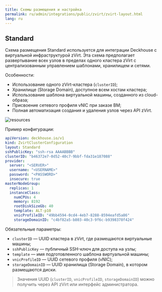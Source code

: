 ```yaml
---
title: Схемы размещения и настройка
permalink: ru/admin/integrations/public/zvirt/zvirt-layout.html
lang: ru
---
```


## Standard

Схема размещения Standard используется для интеграции Deckhouse с виртуальной инфраструктурой zVirt. Эта схема предполагает развертывание всех узлов в пределах одного кластера zVirt с централизованным управлением шаблонами, хранилищем и сетями.

Особенности:

- Использование одного zVirt-кластера (`clusterID`);
- Хранилище (Storage Domain), доступное всем хостам кластера;
- Использование шаблона виртуальной машины, созданного из cloud-образа;
- Присвоение сетевого профиля vNIC при заказе ВМ;
- Полная автоматизация создания и удаления узлов через API zVirt.

![resources](../../../../images/cloud-provider-zvirt/zvirt-standard.png)
<!--- Исходник: https://www.figma.com/design/T3ycFB7P6vZIL359UJAm7g/%D0%98%D0%BA%D0%BE%D0%BD%D0%BA%D0%B8-%D0%B8-%D1%81%D1%85%D0%B5%D0%BC%D1%8B?node-id=995-11447&t=Qb5yyWumzPiTBtfL-0 --->

Пример конфигурации:

```yaml
apiVersion: deckhouse.io/v1
kind: ZvirtClusterConfiguration
layout: Standard
sshPublicKey: "ssh-rsa AAAABBBB"
clusterID: "b46372e7-0d52-40c7-9bbf-fda31e187088"
provider:
  server: "<SERVER>"
  username: "<USERNAME>"
  password: "<PASSWORD>"
  insecure: true
masterNodeGroup:
  replicas: 1
  instanceClass:
    numCPUs: 4
    memory: 8192
    rootDiskSizeGb: 40
    template: ALT-p10
    vnicProfileID: "49bb4594-0cd4-4eb7-8288-8594eafd5a86"
    storageDomainID: "c4bf82a5-b803-40c3-9f6c-b9398378f424"
```

Обязательные параметры:

- `clusterID` — UUID кластера в zVirt, где размещаются виртуальные машины;
- `sshPublicKey` — публичный SSH-ключ для доступа на узлы;
- `template` — имя подготовленного шаблона виртуальной машины;
- `vnicProfileID` — UUID сетевого профиля (vNIC);
- `storageDomainID` — UUID хранилища (Storage Domain), в котором размещаются диски.

> Значения UUID (`clusterID`, `vnicProfileID`, `storageDomainID`) можно получить через API zVirt или интерфейс администратора.
